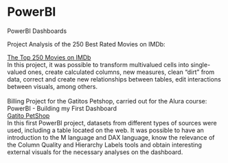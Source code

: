 # PowerBI
PowerBI Dashboards

Project Analysis of the 250 Best Rated Movies on IMDb:
<div>
  <a href="https://app.powerbi.com/view?r=eyJrIjoiMWEzNTFjOTUtMTMzZi00OTEzLWI5MDItMjViNDZjNGMyMzI2IiwidCI6IjExZGJiZmUyLTg5YjgtNDU0OS1iZTEwLWNlYzM2NGU1OTU1MSIsImMiOjR9" target="_blank">The Top 250 Movies on IMDb</a>
</div>
In this project, it was possible to transform multivalued cells into single-valued ones, create calculated columns, new measures, clean “dirt” from data, correct and create new relationships between tables, edit interactions between visuals, among others. 
<br><br>
Billing Project for the Gatitos Petshop, carried out for the Alura course: PowerBI - Building my First Dashboard

<div>
  <a href="https://app.powerbi.com/view?r=eyJrIjoiNzQ3MzZiMmItOTkxYy00OWIwLWJhYzgtMDNlYjUxZGI3ZGU4IiwidCI6IjExZGJiZmUyLTg5YjgtNDU0OS1iZTEwLWNlYzM2NGU1OTU1MSIsImMiOjR9" target="_blank">Gatito PetShop</a>
</div>
In this first PowerBI project, datasets from different types of sources were used, including a table located on the web. It was possible to have an introduction to the M language and DAX language, know the relevance of the Column Quality and Hierarchy Labels tools and obtain interesting external visuals for the necessary analyses on the dashboard.
